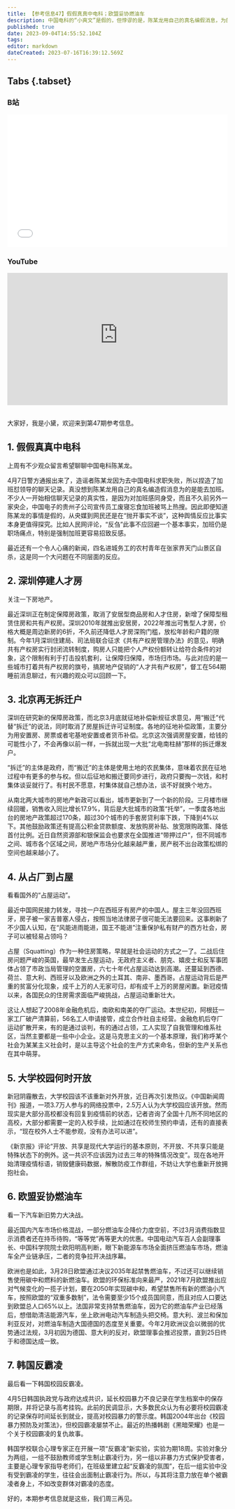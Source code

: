 ```yaml
---
title: 【参考信息47】假假真真中电科；欧盟妥协燃油车
description: 中国电科的“小爽文”是假的，但悖谬的是，陈某龙用自己的真名编假消息，为的是能去加班。而舆论反应也基本是“抛开事实不谈”，这比事件本身更值得思考。深圳正在制定保障房政策，取消安居房和人才房，有利于打击投机套利；北京把拆迁改为搬迁，城市更新到了一个新阶段，但是房产税不出，房地产松绑政策也快到头了。另外，简单科普一下“占屋运动”。
published: true
date: 2023-09-04T14:55:52.104Z
tags: 
editor: markdown
dateCreated: 2023-07-16T16:39:12.569Z
---
```


## Tabs {.tabset}
### B站
<div style="position: relative; padding: 30% 45%;">
<iframe style="position: absolute; width: 100%; height: 100%; left: 0; top: 0;" src="//player.bilibili.com/player.html?&bvid=BV1qa4y1T7CX&page=1&as_wide=1&high_quality=1&danmaku=1&autoplay=0" scrolling="no" border="0" frameborder="no" framespacing="0" allowfullscreen="true"></iframe>
</div>

### YouTube
<div style="position: relative; padding: 30% 45%;">
<iframe style="position: absolute; top: 0; left: 0; width: 100%; height: 100%;" src="https://www.youtube-nocookie.com/embed/YouTubeVID" title="YouTube video player" frameborder="0" allow="accelerometer; autoplay; clipboard-write; encrypted-media; gyroscope; picture-in-picture" allowfullscreen></iframe>
</div>

## 

大家好，我是小黛，欢迎来到第47期参考信息。

## 1. 假假真真中电科

上周有不少观众留言希望聊聊中国电科陈某龙。

4月7日警方通报出来了，造谣者陈某龙因为去中国电科求职失败，所以捏造了加班怼领导的聊天记录。真没想到陈某龙用自己的真名编造假消息为的是能去加班。不少人一开始相信聊天记录的真实性，是因为对加班感同身受，而且不久前另外一家央企，中国电子的贵州子公司宣传员工废寝忘食加班被骂上热搜。因此即便知道陈某龙的事情是假的，从央媒到网民还是在“抛开事实不谈”，这种舆情反应比事实本身更值得探究。比如人民网评论，“反刍”此事不应回避一个基本事实，加班仍是职场痛点，特别是强制加班更容易招致反感。

最近还有一个令人心痛的新闻，四名进城务工的农村青年在张家界天门山景区自杀，这是同一个大问题在不同层面的反应。

## 2. 深圳停建人才房

关注一下房地产。

最近深圳正在制定保障房政策，取消了安居型商品房和人才住房，新增了保障型租赁住房和共有产权房。深圳2010年就推出安居房，2022年推出可售型人才房，价格大概是周边新房的6折，不久前还降低人才房深购门槛，放松年龄和户籍的限制。今年1月深圳住建局、司法局联合征求《共有产权房管理办法》的意见，明确共有产权房实行封闭流转制度，购房人只能把个人产权份额转让给符合条件的对象，这个限制有利于打击投机套利，让保障归保障，市场归市场。与此对应的是一些城市打着共有产权房的旗号，搞房地产促销的“人才共有产权房”，督工在564期睡前消息聊过，有兴趣的观众可以回顾一下。

## 3. 北京再无拆迁户

深圳在研究新的保障房政策，而北京3月底就征地补偿新规征求意见，用“搬迁”代替“拆迁”的说法，同时取消了房屋拆迁许可证制度。各地的征地补偿政策，主要分为用安置房、房票或者宅基地安置或者货币补偿。北京这次强调房屋安置，给钱的可能性小了，不会再像以前一样，一拆就出现一大批“北电南柱赫”那样的拆迁爆发户。

“拆迁”的主体是政府，而“搬迁”的主体是使用土地的农民集体，意味着农民在征地过程中有更多的参与权。但以后征地和搬迁要同步进行，政府只要掏一次钱，和村集体谈妥就行了。有村民不愿意，村集体就自己想办法，谈不好就换个地方。

从南北两大城市的房地产新政可以看出，城市更新到了一个新的阶段。三月楼市继续回暖，销售收入同比增长17.9%，背后是大批城市的政策“托举”，一季度各地出台的房地产政策超过170条，超过30个城市的手套房贷利率下跌，下降到4%以下。其他鼓励政策还有提高公积金贷款额度、发放购房补贴、放宽限购政策、降低首付比例。近日自然资源部和银保监会也要求在全国推进“带押过户”，但不同城市之间、城市各个区域之间，房地产市场分化越来越严重，房产税不出台政策松绑的空间也越来越小了。

## 4. 从占厂到占屋

看看国外的“占屋运动”。

最近中国网民接力转发，寻找一户在西班牙有房产的中国人。屋主三年没回西班牙，房子被一家吉普塞人侵占，按照当地法律房子很可能无法要回来。这事刷新了不少国人认知，在“风能进雨能进，国王不能进”注重保护私有财产的西方社会，房子可以被轻易占领吗？

占屋（Squatting）作为一种住房策略，早就是社会运动的方式之一了。二战后住房问题严峻的英国，最早发生占屋运动，无政府主义者、朋克、嬉皮士和反军事团体占领了市政当局管理的空置房，六七十年代占屋运动达到高潮。还蔓延到西德、荷兰、意大利、西班牙以及欧洲之外的土耳其、南非、墨西哥。占屋运动背后是严重的贫富分化现象，成千上万的人无家可归，却有成千上万的房屋闲置。新冠疫情以来，各国民众的住房需求面临严峻挑战，占屋运动重新壮大。

这让人想起了2008年金融危机后，南欧和南美的夺厂运动。本世纪初，阿根廷一家工厂破产清算前，56名工人申请接管，成立合作社自主经营。金融危机后夺厂运动扩散开来，有的是通过谈判，有的通过占领，工人实现了自我管理和维系社区，当然主要都是一些中小企业。这是马克思主义的一个基本原理，我们称呼某个社会为某某主义社会时，是以主导这个社会的生产方式来命名，但新的生产关系也在其中萌芽。

## 5. 大学校园何时开放

新冠阴霾散去，大学校园该不该重新对外开放，近日再次引发热议。《中国新闻周刊》报道，一项3.7万人参与的网络投票中，2.5万人认为大学校园应该开放。然而现实是大部分高校都没有回复到疫情前的状态，记者咨询了全国十几所不同地区的高校，大部分都需要一定的入校手续，比如通过在校师生预约申请，还有的直接表示，“现在校外人士不能参观，没有办法可以进”。

《新京报》评论“开放、共享是现代大学运行的基本原则，不开放、不共享只能是特殊状态下的例外。这一共识不应该因为过去三年的特殊情况改变”。现在各地开始清理疫情标语，销毁健康码数据，解散防疫工作群组，不妨让大学也重新开放拥抱社会。

## 6. 欧盟妥协燃油车

看一下汽车新旧势力大决战。

最近国内汽车市场价格混战，一部分燃油车企降价力度空前，不过3月消费指数显示消费者还在持币待购，“等等党”再等更大的优惠。中国电动汽车百人会副理事长、中国科学院院士欧阳明高判断，眼下新能源车市场全面挤压燃油车市场，燃油车全产业链承压，二者的竞争拉开决战序幕。

欧洲也是如此，3月28日欧盟通过决议2035年起禁售燃油车，不过还可以继续销售使用碳中和燃料的新燃油车。欧盟的环保标准向来最严，2021年7月欧盟推出应对气候变化的一揽子计划，要在2050年实现碳中和，希望禁售所有新的燃油小汽车，按照欧盟的“双重多数制”，法令需要至少15个成员国同意，而且对应人口要达到欧盟总人口65%以上。法国非常支持禁售燃油车，因为它的燃油车产业已经落后，想借助清洁能源汽车，坐上欧洲电动汽车制造头把交椅。意大利、波兰和保加利亚反对，对燃油车制造大国德国的态度至关重要。今年2月欧洲议会以微弱的优势通过法规，3月初因为德国、意大利的反对，欧盟理事会推迟投票，直到25日终于和德国达成一致。

## 7. 韩国反霸凌

最后看一下韩国校园反霸凌。

4月5日韩国执政党与政府达成共识，延长校园暴力不良记录在学生档案中的保存期限，并将记录与高考挂钩。此前的民调显示，大多数民众认为有必要将校园霸凌的记录保存时间延长到就业，提高对校园暴力的警示度。韩国2004年出台《校园暴力预防及对策法》，但校园霸凌屡禁不止。最近的热播韩剧《黑暗荣耀》也是一个关于校园霸凌的复仇故事。

韩国学校联合心理专家正在开展一项“反霸凌”新实验，实验为期18周。实验对象分为两组，一组不鼓励教师或学生制止霸凌行为，另一组以非暴力方式保护受害者，主要是心理专家指导老师们，在班级里建立起“反霸凌的氛围”，在后一组实验中没有受到霸凌的学生，往往会出面制止霸凌行为。所以，与其将注意力放在单个被霸凌者身上，不如改变群体对霸凌的态度。

好的，本期参考信息就是这些，我们周三再见。

